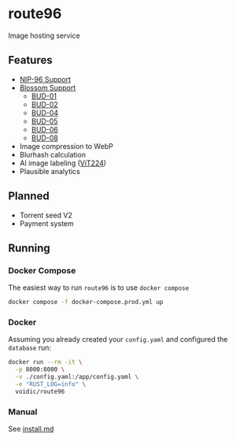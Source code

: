 # route96

Image hosting service

## Features

- [NIP-96 Support](https://github.com/nostr-protocol/nips/blob/master/96.md)
- [Blossom Support](https://github.com/hzrd149/blossom/blob/master/buds/01.md)
  - [BUD-01](https://github.com/hzrd149/blossom/blob/master/buds/01.md)
  - [BUD-02](https://github.com/hzrd149/blossom/blob/master/buds/02.md)
  - [BUD-04](https://github.com/hzrd149/blossom/blob/master/buds/04.md)
  - [BUD-05](https://github.com/hzrd149/blossom/blob/master/buds/05.md)
  - [BUD-06](https://github.com/hzrd149/blossom/blob/master/buds/06.md)
  - [BUD-08](https://github.com/hzrd149/blossom/blob/master/buds/08.md)
- Image compression to WebP
- Blurhash calculation
- AI image labeling ([ViT224](https://huggingface.co/google/vit-base-patch16-224))
- Plausible analytics

## Planned

- Torrent seed V2
- Payment system

## Running

### Docker Compose

The easiest way to run `route96` is to use `docker compose`

```bash
docker compose -f docker-compose.prod.yml up
```

### Docker

Assuming you already created your `config.yaml` and configured the `database` run:

```bash
docker run --rm -it \
  -p 8000:8000 \
  -v ./config.yaml:/app/config.yaml \
  -e "RUST_LOG=info" \
  voidic/route96
```

### Manual
See [install.md](docs/debian.md)